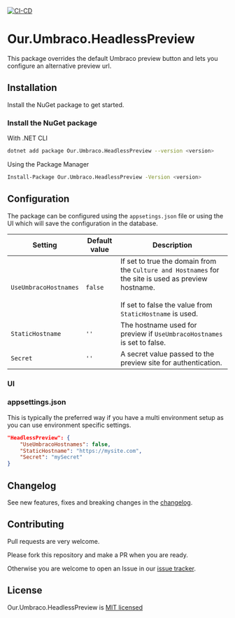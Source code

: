 [![CI-CD](https://github.com/jesperweber/Our.Umbraco.HeadlessPreview/actions/workflows/ci-cd.yml/badge.svg?branch=main)](https://github.com/jesperweber/Our.Umbraco.HeadlessPreview/actions/workflows/ci-cd.yml)
# Our.Umbraco.HeadlessPreview

This package overrides the default Umbraco preview button and lets you configure an alternative preview url.

## Installation

Install the NuGet package to get started.

### Install the NuGet package

With .NET CLI

```bash
dotnet add package Our.Umbraco.HeadlessPreview --version <version>
```

Using the Package Manager

```bash
Install-Package Our.Umbraco.HeadlessPreview -Version <version>
```

## Configuration

The package can be configured using the `appsetings.json` file or using the UI which will save the configuration in the database.


| Setting               | Default value     |  Description |
|----------             |-------------      |------ |
| `UseUmbracoHostnames` | `false`           | If set to true the domain from the `Culture and Hostnames` for the site is used as preview hostname.<br/><br/>If set to false the value from `StaticHostname` is used. |
| `StaticHostname`      | `''`                 | The hostname used for preview if `UseUmbracoHostnames` is set to false. |
| `Secret`              | `''`                 | A secret value passed to the preview site for authentication. |

### UI

### appsettings.json
This is typically the preferred way if you have a multi environment setup as you can use environment specific settings.

``` json
"HeadlessPreview": {
    "UseUmbracoHostnames": false,
    "StaticHostname": "https://mysite.com",
    "Secret": "mySecret"
}
```

## Changelog

See new features, fixes and breaking changes in the [changelog](./CHANGELOG.md).


## Contributing

Pull requests are very welcome.  

Please fork this repository and make a PR when you are ready.  

Otherwise you are welcome to open an Issue in our [issue tracker](https://github.com/jesperweber/Our.Umbraco.HeadlessPreview/issues).


## License

Our.Umbraco.HeadlessPreview is [MIT licensed](./LICENSE)
